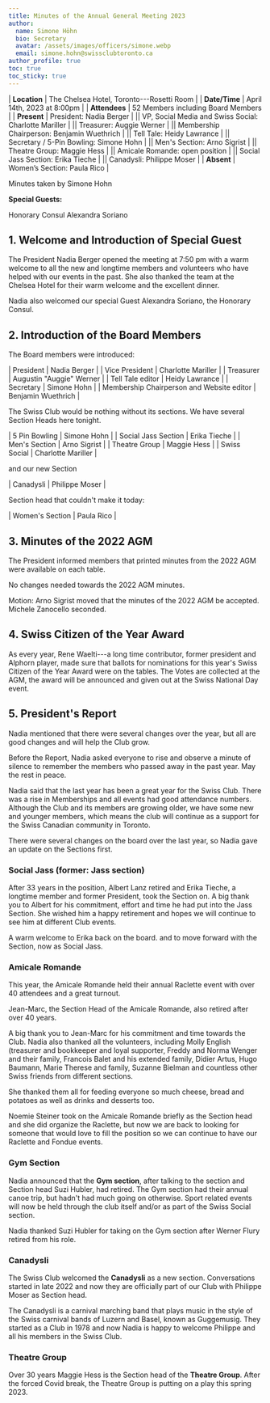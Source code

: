 ```yaml
---
title: Minutes of the Annual General Meeting 2023
author:
  name: Simone Höhn
  bio: Secretary
  avatar: /assets/images/officers/simone.webp
  email: simone.hohn@swissclubtoronto.ca
author_profile: true
toc: true
toc_sticky: true
---
```


| **Location** | The Chelsea Hotel, Toronto---Rosetti Room |
| **Date/Time** | April 14th, 2023 at 8:00pm |
| **Attendees** | 52 Members including Board Members |
| **Present** | President: Nadia Berger |
|| VP, Social Media and Swiss Social: Charlotte Mariller |
|| Treasurer: Auggie Werner |
|| Membership Chairperson: Benjamin Wuethrich |
|| Tell Tale: Heidy Lawrance |
|| Secretary / 5-Pin Bowling: Simone Hohn |
|| Men's Section: Arno Sigrist |
|| Theatre Group: Maggie Hess |
|| Amicale Romande: open position |
|| Social Jass Section: Erika Tieche |
|| Canadysli: Philippe Moser |
| **Absent** | Women’s Section: Paula Rico |

Minutes taken by Simone Hohn

**Special Guests:**

Honorary Consul Alexandra Soriano

## 1. Welcome and Introduction of Special Guest

The President Nadia Berger opened the meeting at 7:50 pm with a warm welcome to
all the new and longtime members and volunteers who have helped with our events
in the past. She also thanked the team at the Chelsea Hotel for their warm
welcome and the excellent dinner.

Nadia also welcomed our special Guest Alexandra Soriano, the Honorary Consul.

## 2. Introduction of the Board Members

The Board members were introduced:

| President | Nadia Berger |
| Vice President | Charlotte Mariller |
| Treasurer | Augustin "Auggie" Werner |
| Tell Tale editor | Heidy Lawrance |
| Secretary | Simone Hohn |
| Membership Chairperson and Website editor | Benjamin Wuethrich |

The Swiss Club would be nothing without its sections. We have several Section
Heads here tonight.

| 5 Pin Bowling | Simone Hohn |
| Social Jass Section | Erika Tieche |
| Men's Section | Arno Sigrist |
| Theatre Group | Maggie Hess |
| Swiss Social | Charlotte Mariller |

and our new Section

| Canadysli | Philippe Moser |

Section head that couldn't make it today:

| Women's Section | Paula Rico |

## 3. Minutes of the 2022 AGM

The President informed members that printed minutes from the 2022 AGM were
available on each table.

No changes needed towards the 2022 AGM minutes.

Motion: Arno Sigrist moved that the minutes of the 2022 AGM be accepted.\
Michele Zanocello seconded.

## 4. Swiss Citizen of the Year Award

As every year, Rene Waelti---a long time contributor, former president and
Alphorn player, made sure that ballots for nominations for this year's Swiss
Citizen of the Year Award were on the tables. The Votes are collected at the
AGM, the award will be announced and given out at the Swiss National Day event.

## 5. President's Report

Nadia mentioned that there were several changes over the year, but all are good
changes and will help the Club grow.

Before the Report, Nadia asked everyone to rise and observe a minute of silence
to remember the members who passed away in the past year. May the rest in
peace.

Nadia said that the last year has been a great year for the Swiss Club. There
was a rise in Memberships and all events had good attendance numbers. Although
the Club and its members are growing older, we have some new and younger
members, which means the club will continue as a support for the Swiss Canadian
community in Toronto.

There were several changes on the board over the last year, so Nadia gave an
update on the Sections first.

### Social Jass (former: Jass section)

After 33 years in the position, Albert Lanz retired and Erika Tieche, a
longtime member and former President, took the Section on. A big thank you to
Albert for his commitment, effort and time he had put into the Jass Section.
She wished him a happy retirement and hopes we will continue to see him at
different Club events.

A warm welcome to Erika back on the board. and to move forward with the
Section, now as Social Jass.

### Amicale Romande

This year, the Amicale Romande held their annual Raclette event with over 40
attendees and a great turnout.

Jean-Marc, the Section Head of the Amicale Romande, also retired after over 40
years.

A big thank you to Jean-Marc for his commitment and time towards the Club.
Nadia also thanked all the volunteers, including Molly English (treasurer and
bookkeeper and loyal supporter, Freddy and Norma Wenger and their family,
Francois Balet and his extended family, Didier Artus, Hugo Baumann, Marie
Therese and family, Suzanne Bielman and countless other Swiss friends from
different sections.

She thanked them all for feeding everyone so much cheese, bread and potatoes as
well as drinks and desserts too.

Noemie Steiner took on the Amicale Romande briefly as the Section head and she
did organize the Raclette, but now we are back to looking for someone that
would love to fill the position so we can continue to have our Raclette and
Fondue events.

### Gym Section

Nadia announced that the **Gym section**, after talking to the section and
Section head Suzi Hubler, had retired. The Gym section had their annual canoe
trip, but hadn't had much going on otherwise. Sport related events will now be
held through the club itself and/or as part of the Swiss Social section.

Nadia thanked Suzi Hubler for taking on the Gym section after Werner Flury
retired from his role.

### Canadysli

The Swiss Club welcomed the **Canadysli** as a new section.  Conversations
started in late 2022 and now they are officially part of our Club with Philippe
Moser as Section head.

The Canadysli is a carnival marching band that plays music in the style of the
Swiss carnival bands of Luzern and Basel, known as Guggemusig.  They started as
a Club in 1978 and now Nadia is happy to welcome Philippe and all his members
in the Swiss Club.

### Theatre Group

Over 30 years Maggie Hess is the Section head of the **Theatre Group**.  After
the forced Covid break, the Theatre Group is putting on a play this spring
2023.
